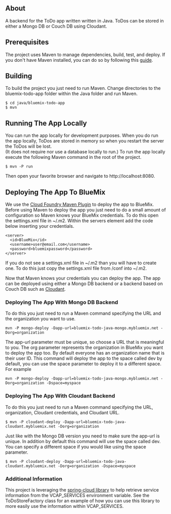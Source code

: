 ## About
A backend for the ToDo app written written in Java.  ToDos can be stored in 
either a Mongo DB or Couch DB using Cloudant.  


## Prerequisites

The project uses  Maven to manage dependencies, build, test, and deploy.
If you don't have Maven installed, you can do so by following this 
[guide](http://maven.apache.org/download.cgi).

## Building
To build the project you just need to run Maven.  Change directories to the 
bluemix-todo-app folder within the Java folder and run Maven.

    $ cd java/bluemix-todo-app
    $ mvn

## Running The App Locally
You can run the app locally for development purposes.  When you do run the app locally, 
ToDos are stored in memory so when you restart the server the ToDos will be lost.  
(It does not require nor use a database locally to run.)  To run the app locally execute the 
following Maven command in the root of the project.

    $ mvn -P run

Then open your favorite browser and navigate to http://localhost:8080.

## Deploying The App To BlueMix
We use the [Cloud Foundry Maven Plugin](https://github.com/cloudfoundry/cf-java-client/tree/master/cloudfoundry-maven-plugin) 
to deploy the app to BlueMix.  Before using Maven to deploy the app you just 
need to do a small amount of configuration so Maven knows your BlueMix credentials.  To do this 
open the settings.xml file in ~/.m2.  Within the servers element add the code below 
inserting your credentials.

    <server>
      <id>BlueMix</id>
      <username>user@email.com</username>
      <password>bluemixpassword</password>
    </server>

If you do not see a settings.xml file in ~/.m2 than you will have to create one.
To do this just copy the settings.xml file from <maven install dir>/conf into ~/.m2.

Now that Maven knows your credentials you can deploy the app.  The app can be 
deployed using either a Mongo DB backend or a backend based on Couch DB such as 
[Cloudant](https://cloudant.com/).

### Deploying The App With Mongo DB Backend

To do this you just need to run a Maven command specifying the URL and the 
organization you want to use.

    mvn -P mongo-deploy -Dapp-url=bluemix-todo-java-mongo.mybluemix.net -Dorg=organization

The app-url parameter must be unique, so choose a URL that is meaningful to you.  The org 
parameter represents the organization in BlueMix you want to deploy the app too.  By default 
everyone has an organization name that is their user ID.  This command will deploy the app
to the space called dev by default, you can use the space parameter to deploy it to a different 
space.  For example

    mvn -P mongo-deploy -Dapp-url=bluemix-todo-java-mongo.mybluemix.net -Dorg=organization -Dspace=myspace

### Deploying The App With Cloudant Backend

To do this you just need to run a Maven command specifying the URL, organization, Cloudant 
credentials, and Cloudant URL.

    $ mvn -P cloudant-deploy -Dapp-url=bluemix-todo-java-cloudant.mybluemix.net -Dorg=organization

Just like with the Mongo DB version you need to make sure the app-url is unique.  In addition 
by default this command will use the space called dev.  You can specify a different space if 
you would like using the space parameter.

    $ mvn -P cloudant-deploy -Dapp-url=bluemix-todo-java-cloudant.mybluemix.net -Dorg=organization -Dspace=myspace

### Additional Information

This project is leveraging the [spring-cloud library](https://github.com/spring-projects/spring-cloud)
to help retrieve service information from the VCAP_SERVICES environment variable.  See the ToDoStoreFactory
class for an example of how you can use this library to more easily use the information within VCAP_SERVICES.